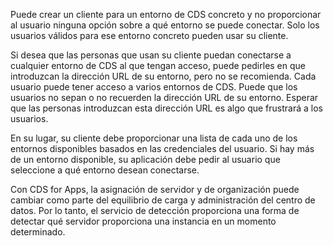 Puede crear un cliente para un entorno de CDS concreto y no proporcionar al usuario ninguna opción sobre a qué entorno se puede conectar. Solo los usuarios válidos para ese entorno concreto pueden usar su cliente.

Si desea que las personas que usan su cliente puedan conectarse a cualquier entorno de CDS al que tengan acceso, puede pedirles en que introduzcan la dirección URL de su entorno, pero no se recomienda. Cada usuario puede tener acceso a varios entornos de CDS. Puede que los usuarios no sepan o no recuerden la dirección URL de su entorno. Esperar que las personas introduzcan esta dirección URL es algo que frustrará a los usuarios. 

En su lugar, su cliente debe proporcionar una lista de cada uno de los entornos disponibles basados en las credenciales del usuario. Si hay más de un entorno disponible, su aplicación debe pedir al usuario que seleccione a qué entorno desean conectarse.

Con CDS for Apps, la asignación de servidor y de organización puede cambiar como parte del equilibrio de carga y administración del centro de datos. Por lo tanto, el servicio de detección proporciona una forma de detectar qué servidor proporciona una instancia en un momento determinado.